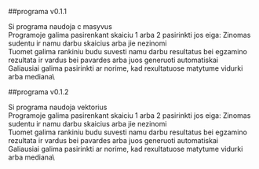 ##programa v0.1.1

Si programa naudoja c masyvus\
Programoje galima pasirenkant skaiciu 1 arba 2 pasirinkti jos eiga: Zinomas sudentu ir namu darbu skaicius arba jie nezinomi\
Tuomet galima rankiniu budu suvesti namu darbu resultatus bei egzamino rezultata ir vardus bei pavardes arba juos generuoti automatiskai\
Galiausiai galima pasirinkti ar norime, kad rexultatuose matytume vidurki arba mediana\

##programa v0.1.2

Si programa naudoja vektorius\
Programoje galima pasirenkant skaiciu 1 arba 2 pasirinkti jos eiga: Zinomas sudentu ir namu darbu skaicius arba jie nezinomi\
Tuomet galima rankiniu budu suvesti namu darbu resultatus bei egzamino rezultata ir vardus bei pavardes arba juos generuoti automatiskai\
Galiausiai galima pasirinkti ar norime, kad rexultatuose matytume vidurki arba mediana\
